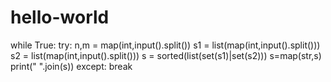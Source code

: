 # hello-world
while True:
    try:
        n,m = map(int,input().split())
        s1 = list(map(int,input().split()))         
        s2 = list(map(int,input().split()))
        s = sorted(list(set(s1)|set(s2))) 
        s=map(str,s)
        print(" ".join(s))
    except:
        break
